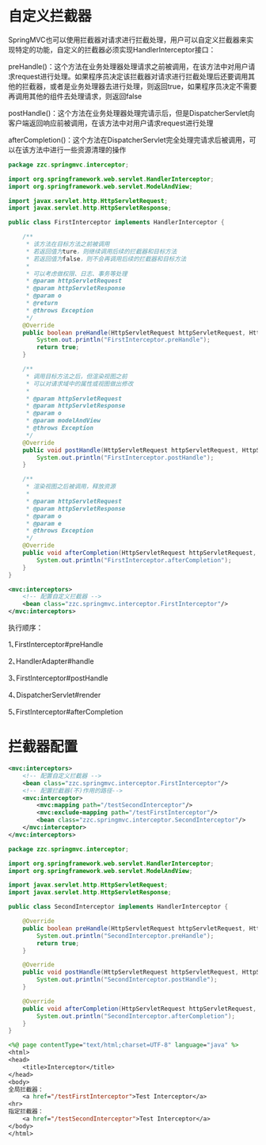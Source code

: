 # 自定义拦截器

SpringMVC也可以使用拦截器对请求进行拦截处理，用户可以自定义拦截器来实现特定的功能，自定义的拦截器必须实现HandlerInterceptor接口：

​	preHandle()：这个方法在业务处理器处理请求之前被调用，在该方法中对用户请求request进行处理。如果程序员决定该拦截器对请求进行拦截处理后还要调用其他的拦截器，或者是业务处理器去进行处理，则返回true，如果程序员决定不需要再调用其他的组件去处理请求，则返回false

​	postHandle()：这个方法在业务处理器处理完请示后，但是DispatcherServlet向客户端返回响应前被调用，在该方法中对用户请求request进行处理

​	afterCompletion()：这个方法在DispatcherServlet完全处理完请求后被调用，可以在该方法中进行一些资源清理的操作

```java
package zzc.springmvc.interceptor;

import org.springframework.web.servlet.HandlerInterceptor;
import org.springframework.web.servlet.ModelAndView;

import javax.servlet.http.HttpServletRequest;
import javax.servlet.http.HttpServletResponse;

public class FirstInterceptor implements HandlerInterceptor {

	/**
	 * 该方法在目标方法之前被调用
	 * 若返回值为ture，则继续调用后续的拦截器和目标方法
	 * 若返回值为false，则不会再调用后续的拦截器和目标方法
	 *
	 * 可以考虑做权限、日志、事务等处理
	 * @param httpServletRequest
	 * @param httpServletResponse
	 * @param o
	 * @return
	 * @throws Exception
	 */
	@Override
	public boolean preHandle(HttpServletRequest httpServletRequest, HttpServletResponse httpServletResponse, Object o) throws Exception {
		System.out.println("FirstInterceptor.preHandle");
		return true;
	}

	/**
	 * 调用目标方法之后，但渲染视图之前
	 * 可以对请求域中的属性或视图做出修改
	 *
	 * @param httpServletRequest
	 * @param httpServletResponse
	 * @param o
	 * @param modelAndView
	 * @throws Exception
	 */
	@Override
	public void postHandle(HttpServletRequest httpServletRequest, HttpServletResponse httpServletResponse, Object o, ModelAndView modelAndView) throws Exception {
		System.out.println("FirstInterceptor.postHandle");
	}

	/**
	 * 渲染视图之后被调用，释放资源
	 *
	 * @param httpServletRequest
	 * @param httpServletResponse
	 * @param o
	 * @param e
	 * @throws Exception
	 */
	@Override
	public void afterCompletion(HttpServletRequest httpServletRequest, HttpServletResponse httpServletResponse, Object o, Exception e) throws Exception {
		System.out.println("FirstInterceptor.afterCompletion");
	}
}

```

```xml
<mvc:interceptors>
    <!-- 配置自定义拦截器 -->
    <bean class="zzc.springmvc.interceptor.FirstInterceptor"/>
</mvc:interceptors>
```

执行顺序：

1､FirstInterceptor#preHandle

2､HandlerAdapter#handle

3､FirstInterceptor#postHandle

4､DispatcherServlet#render

5､FirstInterceptor#afterCompletion

# 拦截器配置

```xml
<mvc:interceptors>
    <!-- 配置自定义拦截器 -->
    <bean class="zzc.springmvc.interceptor.FirstInterceptor"/>
    <!-- 配置拦截器(不)作用的路径-->
    <mvc:interceptor>
        <mvc:mapping path="/testSecondInterceptor"/>
        <mvc:exclude-mapping path="/testFirstInterceptor"/>
        <bean class="zzc.springmvc.interceptor.SecondInterceptor"/>
    </mvc:interceptor>
</mvc:interceptors>
```

```java
package zzc.springmvc.interceptor;

import org.springframework.web.servlet.HandlerInterceptor;
import org.springframework.web.servlet.ModelAndView;

import javax.servlet.http.HttpServletRequest;
import javax.servlet.http.HttpServletResponse;

public class SecondInterceptor implements HandlerInterceptor {

	@Override
	public boolean preHandle(HttpServletRequest httpServletRequest, HttpServletResponse httpServletResponse, Object o) throws Exception {
		System.out.println("SecondInterceptor.preHandle");
		return true;
	}

	@Override
	public void postHandle(HttpServletRequest httpServletRequest, HttpServletResponse httpServletResponse, Object o, ModelAndView modelAndView) throws Exception {
		System.out.println("SecondInterceptor.postHandle");
	}

	@Override
	public void afterCompletion(HttpServletRequest httpServletRequest, HttpServletResponse httpServletResponse, Object o, Exception e) throws Exception {
		System.out.println("SecondInterceptor.afterCompletion");
	}
}
```

```jsp
<%@ page contentType="text/html;charset=UTF-8" language="java" %>
<html>
<head>
    <title>Interceptor</title>
</head>
<body>
全局拦截器：
    <a href="/testFirstInterceptor">Test Interceptor</a>
<hr>
指定拦截器：
    <a href="/testSecondInterceptor">Test Interceptor</a>
</body>
</html>
```

